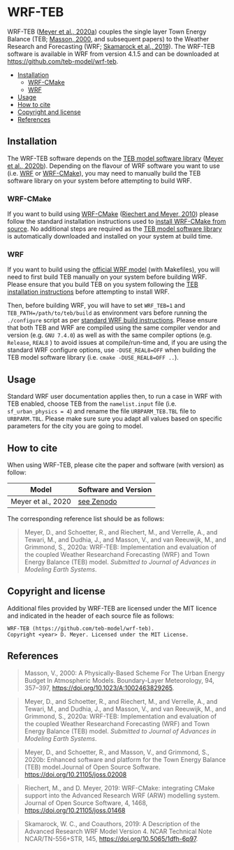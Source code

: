 <!-- omit in toc -->
# WRF-TEB

WRF-TEB ([Meyer et al., 2020a]()) couples the single layer Town Energy Balance (TEB; [Masson, 2000](), and subsequent papers) to the Weather Research and Forecasting (WRF; [Skamarock et al., 2019](https://doi.org/10.5065/1dfh-6p97)). The WRF-TEB software is available in WRF from version 4.1.5 and can be downloaded at https://github.com/teb-model/wrf-teb.


- [Installation](#installation)
  - [WRF-CMake](#wrf-cmake)
  - [WRF](#wrf)
- [Usage](#usage)
- [How to cite](#how-to-cite)
- [Copyright and license](#copyright-and-license)
- [References](#references)


## Installation

The WRF-TEB software depends on the [TEB model software library](https://github.com/teb-model/teb) ([Meyer et al., 2020b]()). Depending on the flavour of WRF software you want to use (i.e. [WRF](https://github.com/wrf-model) or [WRF-CMake](https://github.com/WRF-CMake/wrf)), you may need to manually build the TEB software library on your system before attempting to build WRF.


### WRF-CMake

If you want to build using [WRF-CMake](https://github.com/WRF-CMake/wrf) ([Riechert and Meyer, 2010](https://doi.org/10.21105/joss.01468)) please follow the standard installation instructions used to [install WRF-CMake from source](https://github.com/WRF-CMake/wrf-teb/blob/wrf-teb/doc/cmake/INSTALL.md#install-wrf-wps-cmake-from-source). No additional steps are required as the [TEB model software library](https://github.com/teb-model/teb) is automatically downloaded and installed on your system at build time.


### WRF

If you want to build using the [official WRF model](https://github.com/wrf-model) (with Makefiles), you will need to first build TEB manually on your system before building WRF. Please ensure that you build TEB on you system following the [TEB installation instructions](https://github.com/teb-model/teb#installing) before attempting to install WRF. 

Then, before building WRF, you will have to set `WRF_TEB=1` and `TEB_PATH=/path/to/teb/build` as environment vars before running the `./configure` script as per [standard WRF build instructions](https://www2.mmm.ucar.edu/wrf/OnLineTutorial/compilation_tutorial.php). Please ensure that both TEB and WRF are compiled using the same compiler vendor and version (e.g. `GNU 7.4.0`) as well as with the same compiler options (e.g. `Release`, `REAL8` ) to avoid issues at compile/run-time and, if you are using the standard WRF configure options, use `-DUSE_REAL8=OFF` when building the TEB model software library (i.e. `cmake -DUSE_REAL8=OFF ..`).


## Usage

Standard WRF user documentation applies then, to run a case in WRF with TEB enabled, choose TEB from the `namelist.input` file (i.e. `sf_urban_physics = 4`) and rename the file `URBPARM_TEB.TBL` file to `URBPARM.TBL`. Please make sure sure you adapt all values based on specific parameters for the city you are going to model.


## How to cite

When using WRF-TEB, please cite the paper and software (with version) as follow:

| Model              | Software and Version       |
| ------------------ | -------------------------- |
| Meyer et al., 2020 | [see Zenodo](https://XXXX) |

The corresponding reference list should be as follows:

> Meyer, D., and Schoetter, R., and Riechert, M., and Verrelle, A., and Tewari, M., and Dudhia, J., and Masson, V., and van Reeuwijk, M., and Grimmond, S., 2020a: WRF-TEB: Implementation and evaluation of the coupled Weather Researchand Forecasting (WRF) and Town Energy Balance (TEB) model. *Submitted to Journal of Advances in Modeling Earth Systems*.


## Copyright and license

Additional files provided by WRF-TEB are licensed under the MIT licence and indicated in the header of each source file as follows:

```
WRF-TEB (https://github.com/teb-model/wrf-teb).
Copyright <year> D. Meyer. Licensed under the MIT License.
```

## References

> Masson, V., 2000: A Physically-Based Scheme For The Urban Energy Budget In Atmospheric Models. Boundary-Layer Meteorology, 94, 357–397, https://doi.org/10.1023/A:1002463829265.

> Meyer, D., and Schoetter, R., and Riechert, M., and Verrelle, A., and Tewari, M., and Dudhia, J., and Masson, V., and van Reeuwijk, M., and Grimmond, S., 2020a: WRF-TEB: Implementation and evaluation of the coupled Weather Researchand Forecasting (WRF) and Town Energy Balance (TEB) model. *Submitted to Journal of Advances in Modeling Earth Systems*.

> Meyer, D., and Schoetter, R., and Masson, V., and Grimmond, S., 2020b: Enhanced software and platform for the Town Energy Balance (TEB) model.Journal of Open Source Software. https://doi.org/10.21105/joss.02008

> Riechert, M., and D. Meyer, 2019: WRF-CMake: integrating CMake support into the Advanced Research WRF (ARW) modelling system. Journal of Open Source Software, 4, 1468, https://doi.org/10.21105/joss.01468

> Skamarock, W. C., and Coauthors, 2019: A Description of the Advanced Research WRF Model Version 4. NCAR Technical Note NCAR/TN-556+STR, 145, https://doi.org/10.5065/1dfh-6p97.
